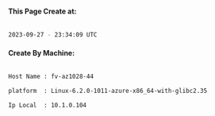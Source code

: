 
   
#### This Page Create at:

```bash

2023-09-27 - 23:34:09 UTC

```

#### Create By Machine:

```bash

Host Name : fv-az1028-44

platform  : Linux-6.2.0-1011-azure-x86_64-with-glibc2.35

Ip Local  : 10.1.0.104

```

